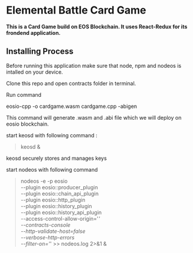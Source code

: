 # Elemental Battle Card Game

**This is a Card Game build on EOS Blockchain. It uses React-Redux for its frondend application.**

## Installing Process

Before running this application make sure that node, npm and nodeos is intalled on your device.

Clone this repo and open contracts folder in terminal.

Run command

eosio-cpp -o cardgame.wasm cardgame.cpp -abigen

This command will generate .wasm and .abi file which we will deploy on eosio blockchain.

start keosd with following command :

> keosd &

keosd securely stores and manages keys

start nodeos with following command

>nodeos -e -p eosio \
>  --plugin eosio::producer_plugin \
>  --plugin eosio::chain_api_plugin \
>  --plugin eosio::http_plugin \
>  --plugin eosio::history_plugin \
>  --plugin eosio::history_api_plugin \
>  --access-control-allow-origin='*' \
>  --contracts-console \
>  --http-validate-host=false \
>  --verbose-http-errors \
>  --filter-on='*' >> nodeos.log 2>&1 &
